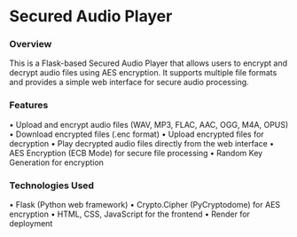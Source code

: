 # Secured Audio Player

### Overview

This is a Flask-based Secured Audio Player that allows users to encrypt and decrypt audio files using AES encryption. It supports multiple file formats and provides a simple web interface for secure audio processing.

### Features
• Upload and encrypt audio files (WAV, MP3, FLAC, AAC, OGG, M4A, OPUS)
• Download encrypted files (.enc format)
• Upload encrypted files for decryption
• Play decrypted audio files directly from the web interface
• AES Encryption (ECB Mode) for secure file processing
• Random Key Generation for encryption

### Technologies Used
• Flask (Python web framework)
• Crypto.Cipher (PyCryptodome) for AES encryption
• HTML, CSS, JavaScript for the frontend
• Render for deployment
